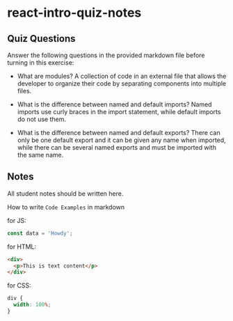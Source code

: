 # react-intro-quiz-notes

## Quiz Questions

Answer the following questions in the provided markdown file before turning in this exercise:

- What are modules?
  A collection of code in an external file that allows the developer to organize their code by separating components into multiple files.

- What is the difference between named and default imports?
  Named imports use curly braces in the import statement, while default imports do not use them.

- What is the difference between named and default exports?
  There can only be one default export and it can be given any name when imported, while there can be several named exports and must be imported with the same name.

## Notes

All student notes should be written here.

How to write `Code Examples` in markdown

for JS:

```javascript
const data = 'Howdy';
```

for HTML:

```html
<div>
  <p>This is text content</p>
</div>
```

for CSS:

```css
div {
  width: 100%;
}
```
